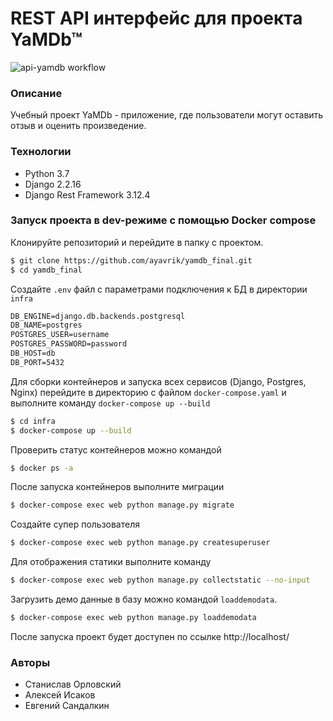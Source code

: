 # REST API интерфейс для проекта YaMDb™

![api-yamdb workflow](https://github.com/ayavrik/yamdb_final/actions/workflows/yamdb_workflow.yml/badge.svg)

### Описание

Учебный проект YaMDb - приложение, где пользователи могут оставить отзыв и оценить
произведение.

### Технологии

- Python 3.7
- Django 2.2.16
- Django Rest Framework 3.12.4

### Запуск проекта в dev-режиме с помощью Docker compose

Клонируйте репозиторий и перейдите в папку с проектом.

```bash
$ git clone https://github.com/ayavrik/yamdb_final.git
$ cd yamdb_final
```

Создайте `.env` файл с параметрами подключения к БД в директории `infra`

```txt
DB_ENGINE=django.db.backends.postgresql
DB_NAME=postgres
POSTGRES_USER=username
POSTGRES_PASSWORD=password
DB_HOST=db
DB_PORT=5432
```

Для сборки контейнеров и запуска всех сервисов (Django, Postgres, Nginx)
перейдите в директорию с файлом `docker-compose.yaml` и выполните команду `docker-compose up --build`

```bash
$ cd infra
$ docker-compose up --build
```

Проверить статус контейнеров можно командой

```bash
$ docker ps -a
```

После запуска контейнеров выполните миграции

```bash
$ docker-compose exec web python manage.py migrate
```

Создайте супер пользователя

```bash
$ docker-compose exec web python manage.py createsuperuser
```

Для отображения статики выполните команду

```bash
$ docker-compose exec web python manage.py collectstatic --no-input
```

Загрузить демо данные в базу можно командой `loaddemodata`.

```bash
$ docker-compose exec web python manage.py loaddemodata
```

После запуска проект будет доступен по ссылке http://localhost/

### Авторы

- Станислав Орловский
- Алексей Исаков
- Евгений Сандалкин
